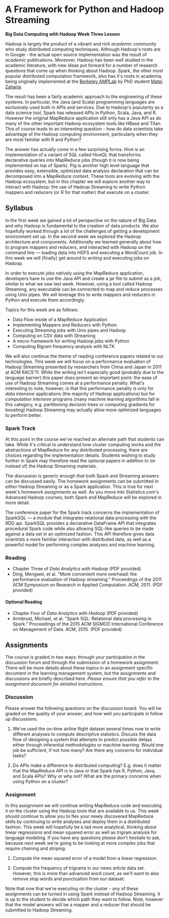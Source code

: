 # A Framework for Python and Hadoop Streaming
**Big Data Computing with Hadoop Week Three Lesson**

Hadoop is largely the product of a vibrant and rich _academic_ community who study distributed computing techniques. Although Hadoop's roots are in Google - the actual open source implementation was the result of _academic_ publications. Moreover, Hadoop has been well studied in the academic literature, with new ideas put forward for a number of research questions that come up when thinking about Hadoop. Spark, the other most popular distributed computation framework, also has it's roots in academia, being originally implemented at the [Berkeley AMPLab](https://amplab.cs.berkeley.edu/) by PhD student [Matei Zaharia](https://people.csail.mit.edu/matei/).

The result has been a fairly academic approach to the engineering of these systems. In particular, the Java (and Scala) programming languages are exclusively used both in APIs and services. Due to Hadoop's popularity as a data science tool, Spark has released APIs in Python, Scala, Java, and R. However the original MapReduce application still only has a Java API as do many of the other important Hadoop ecosystem tools like HBase and Titan. This of course leads to an interesting question - how do data scientists take advantage of the Hadoop computing environment, particularly when they are most familiar with R and Python?

The answer has actually come in a few surprising forms. Hive is an implementation of a variant of SQL called HiveQL that transforms declarative queries into MapReduce jobs (though it is now being implemented on top of Spark). Pig is another high level language that provides easy, extensible, optimized data analysis declaration that can be decomposed into a MapReduce context. These tools are evolving with the Hadoop ecosystem, but in this chapter we will explore another way to interact with Hadoop: the use of Hadoop Streaming to write Python mappers and reducers (or R for that matter) that execute on a cluster.

## Syllabus

In the first week we gained a lot of perspective on the nature of Big Data and why Hadoop is fundamental to the creation of data products. We also hopefully worked through a lot of the challenges of getting a development environment set up. In the second week we explored the Hadoop architecture and components. Additionally we learned generally about how to program mappers and reducers, and interacted with Hadoop on the command line &mdash; loading data into HDFS and executing a WordCount job. In this week we will (finally) get around to writing and executing jobs on Hadoop.

In order to execute jobs natively using the MapReduce application, developers have to use the Java API and create a jar file to submit as a job, similar to what we saw last week. However, using a tool called Hadoop Streaming, any executable can be connected to map and reduce processes using Unix pipes. We will leverage this to write mappers and reducers in Python and execute them accordingly.

Topics for this week are as follows:

- Data Flow inside of a MapReduce Application
- Implementing Mappers and Reducers with Python
- Executing Streaming jobs with Unix pipes and Hadoop
- Computing on CSV data with Streaming
- A micro-framework for writing Hadoop jobs with Python
- Computing Bigram frequency analysis with NLTK

We will also continue the theme of reading conference papers related to our technologies. This week we will focus on a performance evaluation of Hadoop Streaming presented by researchers from China and Japan in 2011 at ACM RACS'11. While the writing isn't especially good (probably due to the language barrier) this paper does present an important point: the ease of use of Hadoop Streaming comes at a performance penalty. What's interesting to note, however, is that this performance penalty is only for _data intensive_ applications (the majority of Hadoop applications) but for _computation intensive_ programs (many machine learning algorithms fall in this category, e.g. partitioning decision trees or computing gradients for boosting) Hadoop Streaming may actually allow more optimized languages to perform better.

### Spark Track

At this point in the course we've reached an alternate path that students can take. While it's critical to understand how cluster computing works and the abstractions of MapReduce for any distributed processing, there are choices regarding the implementation details. Students wishing to study further in Spark may therefore read the optional papers in addition to (or instead of) the Hadoop Streaming materials.

The discussion is generic enough that both Spark and Streaming answers can be discussed easily. The homework assignments can be submitted in _either_ Hadoop Streaming or as a Spark application. This is true for next week's homework assignments as well. As you move into Statistics.com's Advanced Hadoop courses, both Spark and MapReduce will be explored in more detail.

The conference paper for the Spark track concerns the implementation of SparkSQL &mdash; a module that integrates relational data processing with the RDD api. SparkSQL provides a declarative DataFrame API that integrates procedural Spark code while also allowing SQL-like queries to be made against a data set in an optimized fashion. This API therefore gives data scientists a more familiar interaction with distributed data, as well as a powerful model for performing complex analyses and machine learning.

### Reading

- Chapter Three of _Data Analytics with Hadoop_ (PDF provided)
- Ding, Mengwei, et al. "More convenient more overhead: the performance evaluation of Hadoop streaming." Proceedings of the 2011 ACM Symposium on Research in Applied Computation. ACM, 2011. (PDF provided)

#### Optional Reading

- Chapter Four of _Data Analytics with Hadoop_ (PDF provided)
- Armbrust, Michael, et al. "Spark SQL: Relational data processing in Spark." Proceedings of the 2015 ACM SIGMOD International Conference on Management of Data. ACM, 2015. (PDF provided)

## Assignments

The course is graded in two ways: through your participation in the discussion forum and through the submission of a homework assignment. There will be more details about these topics in an assignment specific document in the learning management system, but the assignments and discussions are briefly described here. _Please ensure that you refer to the assignment document for detailed instructions_.

### Discussion

Please answer the following questions on the discussion board. You will be graded on the quality of your answer, and how well you participate in follow up discussions.

1. We've used the on-time airline flight dataset several times now to write different analyses to compute descriptive statistics. Discuss the data flow of designing a system that attempts to predict possible delays either through inferential methodologies or machine learning. Would one job be sufficient, if not how many? Are there any concerns for individual tasks?

2. Do APIs make a difference to distributed computing? E.g. does it matter that the MapReduce API is in Java or that Spark has R, Python, Java, and Scala APIs? Why or why not? What are the primary concerns when using Python on a cluster?

### Assignment

In this assignment we will continue writing MapReduce code and executing it on the cluster using the Hadoop tools that are available to us. This week should continue to allow you to flex your newly discovered MapReduce skills by continuing to write analyses and deploy them in a distributed fashion. This week will hopefully be a tad more analytical, thinking about linear regressions and mean squared error as well as trigram analysis for language modeling. If you have any questions please don't hesitate to ask, because next week we're going to be looking at more complex jobs that require chaining and striping.

1. Compute the mean squared error of a model from a linear regression.

2. Compute the frequency of trigrams in our news article data set. However, this is more than advanced word count, as we'll want to also remove stop words and punctuation from our dataset.

Note that now that we're executing on the cluster - any of these assignments can be turned in using Spark instead of Hadoop Streaming. It is up to the student to decide which path they want to follow. Note, however that the model answers will be a mapper and a reducer that should be submitted to Hadoop Streaming.
